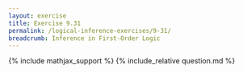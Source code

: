 ```yaml
---
layout: exercise
title: Exercise 9.31
permalink: /logical-inference-exercises/9-31/
breadcrumb: Inference in First-Order Logic
---
```


{% include mathjax_support %}
{% include_relative question.md %}
